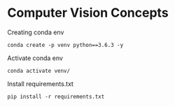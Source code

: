 # Computer Vision Concepts

Creating conda env

```
conda create -p venv python==3.6.3 -y
```

Activate conda env

```
conda activate venv/
```

Install requirements.txt

```
pip install -r requirements.txt
```
